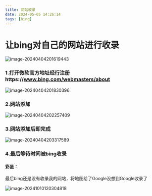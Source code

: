 ```yaml
---
title: 网站收录
date: 2024-05-05 14:26:14
tags: [bing]
---
```






# 让bing对自己的网站进行收录

<!--more-->



![image-20240404201619443](https://testingcf.jsdelivr.net/gh/zhang-zhonggui/blog/image-20240404201619443.png)

### 1.打开微软官方地址经行注册https://www.bing.com/webmasters/about

![image-20240404201830396](https://testingcf.jsdelivr.net/gh/zhang-zhonggui/blog/image-20240404201830396.png)

### 2.网站添加

![image-20240404202257409](https://testingcf.jsdelivr.net/gh/zhang-zhonggui/blog/image-20240404202257409.png)

### 3.网站添加后即完成



![image-20240404203317589](https://testingcf.jsdelivr.net/gh/zhang-zhonggui/blog/image-20240404203317589.png)

### 4.最后等待时间被bing收录

#### 彩蛋：

最后bing还是没有收录我的网站，将地图给了Google没想到Google收录了

![image-20241010120304818](https://i.p-i.vip/24/20241010-6707520809943.png)